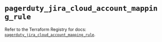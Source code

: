 # `pagerduty_jira_cloud_account_mapping_rule`

Refer to the Terraform Registry for docs: [`pagerduty_jira_cloud_account_mapping_rule`](https://registry.terraform.io/providers/pagerduty/pagerduty/3.30.0/docs/resources/jira_cloud_account_mapping_rule).
